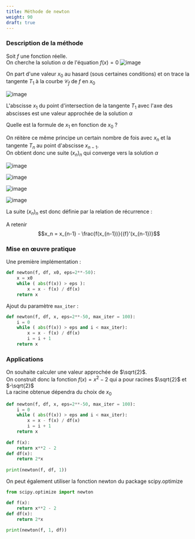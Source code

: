 ```yaml
---
title: Méthode de newton
weight: 90
draft: true
---
```


### Description de la méthode

Soit $f$ une fonction réelle.  
On cherche la solution $\alpha$ de l'équation $f(x) = 0$
![image](../res/cubic.png)

On part d'une valeur $x_0$ au hasard (sous
certaines conditions) et on trace la tangente $T_1$ à la courbe
$\mathcal{C}_f$ de $f$ en $x_0$

![image](../res/01.png)

L'abscisse $x_1$ du point d'intersection de la tangente $T_1$ avec l'axe
des abscisses est une valeur approchée de la solution $\alpha$

Quelle est la formule de $x_1$ en fonction de
$x_0$ ?

On réitère ce même principe un certain nombre
de fois avec $x_n$ et la tangente $T_n$ au point d'abscisse $x_{n-1}$.  
On obtient donc une suite $\left ( x_n \right )_{n}$ qui converge vers
la solution $\alpha$



![image](../res/03.png)


![image](../res/05.png)


![image](../res/07.png)


![image](../res/09.png)

La suite $\left ( x_n \right )_{n}$ est donc
définie par la relation de récurrence :

A retenir $$x_n = x_{n-1} - \frac{f(x_{n-1})}{{f}'(x_{n-1})}$$

### Mise en œuvre pratique

Une première implémentation : 

```python
def newton(f, df, x0, eps=2**-50):
    x = x0
    while ( abs(f(x)) > eps ):
        x = x - f(x) / df(x)
    return x
```

Ajout du paramètre ```max_iter``` :

```python
def newton(f, df, x, eps=2**-50, max_iter = 100):
    i = 0
    while ( abs(f(x)) > eps and i < max_iter):
        x = x - f(x) / df(x)
        i = i + 1
    return x
```

### Applications

On souhaite calculer une valeur approchée de $\sqrt{2}$.  
On construit donc la fonction $f(x) = x^2 - 2$ qui a pour racines
$\sqrt{2}$  et $-\sqrt{2}$  
La racine obtenue dépendra du choix de $x_0$

```python
def newton(f, df, x, eps=2**-50, max_iter = 100):
    i = 0
    while ( abs(f(x)) > eps and i < max_iter):
        x = x - f(x) / df(x)
        i = i + 1
    return x
    
def f(x):
    return x**2 - 2
def df(x):
    return 2*x
    
print(newton(f, df, 1))
```

On peut également utiliser la fonction newton du package
scipy.optimize

```python
from scipy.optimize import newton

def f(x):
    return x**2 - 2
def df(x):
    return 2*x
    
print(newton(f, 1, df))
```

